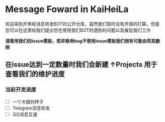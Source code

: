 # Message Foward in KaiHeiLa

欢迎来到开黑啦消息转发BOT的公开仓库，虽然我们暂时没有开源的打算，但是您可以在这里给我们提出您在使用我们BOT时遇到的问题以及催促我们工作


**请善用我们的issue模板，若非致命bug不使用issue模板我们很有可能会将其删除**

在issue达到一定数量时我们会新建 ↑Projects 用于查看我们的维护进度
---
### 当前开发进度
- [ ] 一个大致的样子
- [ ] Telegram消息转发
- [ ] QQ消息互通
